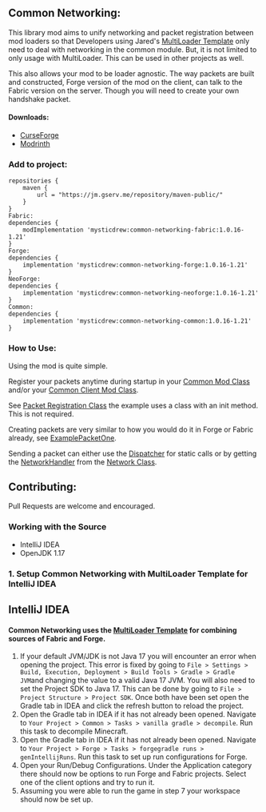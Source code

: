 ## Common Networking:
This library mod aims to unify networking and packet registration between mod loaders so that
Developers using Jared's [MultiLoader Template][3] only need to deal with networking in the common module. 
But, it is not limited to only usage with MultiLoader. This can be used in other projects as well.

This also allows your mod to be loader agnostic. The way packets are built and constructed, 
Forge version of the mod on the client, can talk to the Fabric version on the server. 
Though you will need to create your own handshake packet.

#### Downloads:
- [CurseForge][1]
- [Modrinth][2]

### Add to project:
```
repositories {
    maven {
        url = "https://jm.gserv.me/repository/maven-public/"
    }
}
Fabric:
dependencies {
    modImplementation 'mysticdrew:common-networking-fabric:1.0.16-1.21'
}
Forge:
dependencies {
    implementation 'mysticdrew:common-networking-forge:1.0.16-1.21'
}
NeoForge:
dependencies {
    implementation 'mysticdrew:common-networking-neoforge:1.0.16-1.21'
}
Common:
dependencies {
    implementation 'mysticdrew:common-networking-common:1.0.16-1.21'
}
```
### How to Use:
Using the mod is quite simple.

Register your packets anytime during startup in your [Common Mod Class](example/common/ExampleModCommon.java) and/or your [Common Client Mod Class](example/common/client/ExampleModCommonClient.java). 

See [Packet Registration Class](example/common/network/ExamplePacketRegistration.java) the example uses a class with an init method. This is not required.

Creating packets are very similar to how you would do it in Forge or Fabric already, see [ExamplePacketOne](example/common/network/ExamplePacketOne.java).

Sending a packet can either use the [Dispatcher](common/src/main/java/commonnetwork/api/Dispatcher.java) for static calls or by 
getting the [NetworkHandler](common/src/main/java/commonnetwork/api/NetworkHandler.java) from the [Network Class](common/src/main/java/commonnetwork/api/Network.java).

## Contributing: 

Pull Requests are welcome and encouraged. 

### Working with the Source

* IntelliJ IDEA
* OpenJDK 1.17

### 1. Setup Common Networking with MultiLoader Template for IntelliJ IDEA

## IntelliJ IDEA
#### Common Networking uses the [MultiLoader Template][3] for combining sources of Fabric and Forge.

1. If your default JVM/JDK is not Java 17 you will encounter an error when opening the project. This error is fixed by going to `File > Settings > Build, Execution, Deployment > Build Tools > Gradle > Gradle JVM`and changing the value to a valid Java 17 JVM. You will also need to set the Project SDK to Java 17. This can be done by going to `File > Project Structure > Project SDK`. Once both have been set open the Gradle tab in IDEA and click the refresh button to reload the project.
2. Open the Gradle tab in IDEA if it has not already been opened. Navigate to `Your Project > Common > Tasks > vanilla gradle > decompile`. Run this task to decompile Minecraft.
3. Open the Gradle tab in IDEA if it has not already been opened. Navigate to `Your Project > Forge > Tasks > forgegradle runs > genIntellijRuns`. Run this task to set up run configurations for Forge.
4. Open your Run/Debug Configurations. Under the Application category there should now be options to run Forge and Fabric projects. Select one of the client options and try to run it.
5. Assuming you were able to run the game in step 7 your workspace should now be set up.

[1]: https://www.curseforge.com/minecraft/mc-mods/common-network

[2]: https://modrinth.com/mod/common-network

[3]: https://github.com/jaredlll08/MultiLoader-Template
